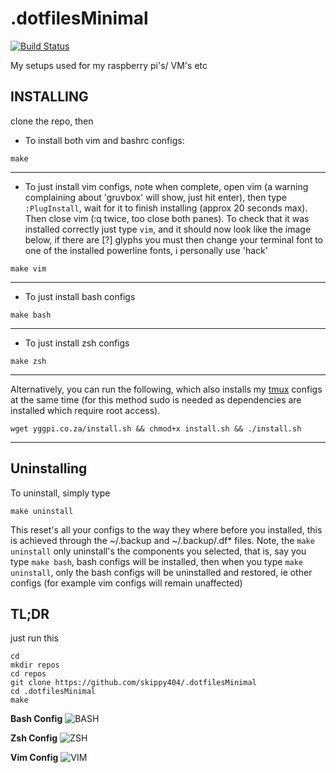 # .dotfilesMinimal
[![Build Status](https://travis-ci.com/Skippy404/.dotfilesMinimal.svg?branch=master)](https://travis-ci.com/Skippy404/.dotfilesMinimal)

My setups used for my raspberry pi's/ VM's etc  

## __INSTALLING__  
clone the repo, then
* To install both vim and bashrc configs:
````
make
````

---

* To just install vim configs, note when complete, open vim
(a warning complaining about 'gruvbox' will show, just hit enter), then type
`:PlugInstall`, wait for it to finish installing (approx 20 seconds max). Then
close vim (:q twice, too close both panes). To check that it was installed correctly
just type `vim`, and it should now look like the image below, if there are [?] glyphs
you must then change your terminal font to one of the installed powerline fonts,
i personally use 'hack'
````
make vim
````

---

* To just install bash configs
````
make bash
````

---

* To just install zsh configs
````
make zsh
````

---

Alternatively, you can run the following, which also installs my
[tmux](https://github.com/skippy404/.tmux) configs at the same time (for this
method sudo is needed as dependencies are installed which require root
access).
````
wget yggpi.co.za/install.sh && chmod+x install.sh && ./install.sh
````

---

## __Uninstalling__

To uninstall, simply type
````
make uninstall
````
This reset's all your configs to the way they where before you installed, this
is achieved through the ~/.backup and ~/.backup/.df\* files. Note,
the `make uninstall` only uninstall's the components you selected, that is, say
you type `make bash`, bash configs will be installed, then when you type `make uninstall`,
only the bash configs will be uninstalled and restored, ie other configs (for example
vim configs will remain unaffected)

## __TL;DR__  
just run this  
````
cd
mkdir repos
cd repos
git clone https://github.com/skippy404/.dotfilesMinimal
cd .dotfilesMinimal  
make
````

 __Bash Config__
![BASH](https://i.imgur.com/SQlMESF.png)

__Zsh Config__
![ZSH](https://i.imgur.com/XB0u26e.png)

__Vim Config__
![VIM](https://i.imgur.com/UqgDLXc.png)
